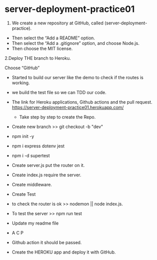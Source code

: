 # server-deployment-practice01
 1. We create a new repository at GitHub, called (server-deployment-practice).

 * Then select the “Add a README” option.
 * Then select the “Add a .gitignore” option, and choose Node.js.
 * Then choose the MIT license.

2.Deploy THE branch to Heroku.

Choose “GitHub”

* Started to build our server like the demo to check if the routes is working.

* we build the test file so we can TDD our code.

* The link for Heroku applications, Github actions and the pull request.
https://server-deployment-practice01.herokuapp.com/



  * Take step by step to create the Repo.
 * Create new branch >> git checkout -b "dev"
 * npm init -y
 * npm i express dotenv jest
 * npm i -d supertest
 * Create server.js put the router on it.
 * Create index.js require the server.
 * Create middleware.
 * Create Test
 * to check the router is ok >> nodemon || node index.js.
 * To test the server >> npm run test
 * Update my readme file
 * A C P
 * Github action it should be passed.
 * Create the HEROKU app and deploy it with GitHub.
